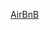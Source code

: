 [AirBnB](https://public.tableau.com/app/profile/beka3702/viz/AirBnBFullProject_16752283118200/Dashboard1)
